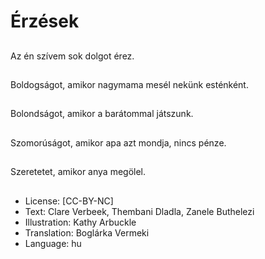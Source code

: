# Érzések

##
Az én szívem sok dolgot érez.

##
Boldogságot, amikor nagymama mesél nekünk esténként.

##
Bolondságot, amikor a barátommal játszunk.

##
Szomorúságot, amikor apa azt mondja, nincs pénze.

##
Szeretetet, amikor anya megölel.

##
* License: [CC-BY-NC]
* Text: Clare Verbeek, Thembani Dladla, Zanele Buthelezi
* Illustration: Kathy Arbuckle
* Translation: Boglárka Vermeki
* Language: hu

